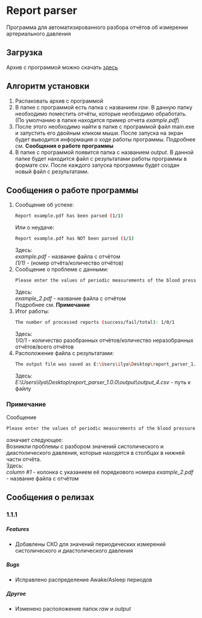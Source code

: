 # Report parser
Программа для автоматизированного разбора отчётов об измерении артериального давления

## Загрузка
Архив с программой можно скачать [здесь]()

## Алгоритм установки
1. Распаковать архив с программой  
2. В папке с программой есть папка с названием *raw*. В данную папку необходимо поместить отчёты, которые необходимо обработать. (По умолчанию в папке находится пример отчета *example.pdf*)  
3. После этого необходимо найти в папке с программой файл main.exe и запустить его двойным кликом мыши. После запуска на экран будет выводится информация о ходе работы программы. Подробнее см. **Сообщения о работе программы**  
4. В папке с программой появится папка с названием *output*. В данной папке будет находится файл с результатами работы программы в формате csv. После каждого запуска программы будет создан новый файл с результатами.

## Сообщения о работе программы
1) Сообщение об успехе:
    ```bash
    Report example.pdf has been parsed (1/1)
	```
	Или о неудаче:
	```bash
	Report example.pdf has NOT been parsed (1/1)
	```
	Здесь:  
		*example.pdf* - название файла с отчётом  
		*(1/1)* - (номер отчёта/количество отчётов)
2) Сообщение о проблеме с данными:
    ```bash
    Please enter the values of periodic measurements of the blood pressure (systolic and diastolic) of the column #1 manually (Report example_2.pdf)
	```
	Здесь:  
		*example_2.pdf* - название файла с отчётом  
		Подробнее см. **Примечание**
3) Итог работы:
    ```bash
    The number of processed reports (success/fail/total): 1/0/1
	```
	Здесь:  
		*1/0/1* - количество разобранных отчётов/количество неразобранных отчётов/всего отчётов
4) Расположение файла с результатами:
    ```bash
    The output file was saved as E:\Users\ilya\Desktop\report_parser_1.0.0\output\output_4.csv
	```
	Здесь:  
		*E:\Users\ilya\Desktop\report_parser_1.0.0\output\output_4.csv* - путь к файлу

### Примечание
Сообщение
```bash
Please enter the values of periodic measurements of the blood pressure (systolic and diastolic) of the column #1 manually (Report example_2.pdf)
```
означает следующее:   
Возникли проблемы с разбором значений систолического и диастолического давления, которые находятся в столбцах в нижней части отчёта.  
    Здесь:   
		*column #1* - колонка с указанием её порядкового номера
		*example_2.pdf* - название файла с отчётом
		
## Сообщения о релизах
### 1.1.1
##### Features
- Добавлены СКО для значений периодических измерений систолического и диастолического давления  
##### Bugs
- Исправлено распределение Awake/Asleep периодов 
##### Другое
- Изменено расположение папок *raw* и *output*
